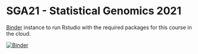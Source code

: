 #  SGA21 - Statistical Genomics 2021

[Binder](https://mybinder.org/) instance to run Rstudio with the required packages for this course in the cloud. 


[![Binder](http://mybinder.org/badge.svg)](https://mybinder.org/v2/gh/statOmics/SGA21/binder?urlpath=rstudio)